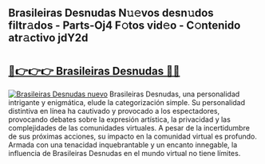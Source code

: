 ## Brasileiras Desnudas N𝚞𝚎vos desn𝚞dos filtr𝚊dos - Parts-Oj4 F𝚘tos vid𝚎o - C𝚘ntenido atr𝚊ctivo jdY2d

# <h2><a href="http://mb9q2o.tromn.icu/?c=Brasileiras+Desnudas">🔗👉👉👉 Brasileiras Desnudas 🔗🔗</a></h2>

[![Brasileiras Desnudas nuevo](https://i.imgur.com/pEAQMta.gif)](http://mb9q2o.tromn.icu/?c=Brasileiras+Desnudas)
Brasileiras Desnudas, una personalidad intrigante y enigmática, elude la categorización simple. Su personalidad distintiva en línea ha cautivado y provocado a los espectadores, provocando debates sobre la expresión artística, la privacidad y las complejidades de las comunidades virtuales. A pesar de la incertidumbre de sus próximas acciones, su impacto en la comunidad virtual es profundo. Armada con una tenacidad inquebrantable y un encanto innegable, la influencia de Brasileiras Desnudas en el mundo virtual no tiene límites.
